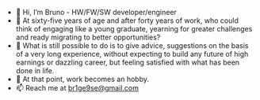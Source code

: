 - 👋 Hi, I’m Bruno - HW/FW/SW developer/engineer
- 👀 At sixty-five years of age and after forty years of work, who could think of engaging like a young graduate, yearning for greater challenges and ready migrating to better opportunities?
- 🌱 What is still possible to do is to give advice, suggestions on the basis of a very long experience, without expecting to build any future of high earnings or dazzling career, but feeling satisfied with what has been done in life.
- 💞️ At that point, work becomes an hobby.
- 📫 Reach me at br1ge9se@gmail.com

<!---
br1ge9se/br1ge9se is a ✨ special ✨ repository because its `README.md` (this file) appears on your GitHub profile.
You can click the Preview link to take a look at your changes.
--->
